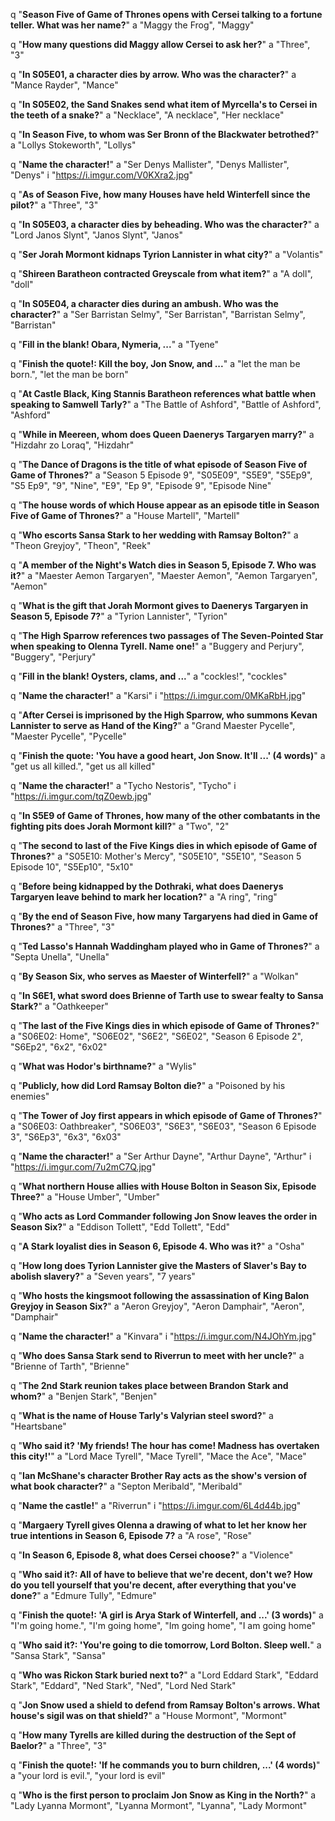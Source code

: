 q "**Season Five of Game of Thrones opens with Cersei talking to a fortune teller. What was her name?**"
a "Maggy the Frog", "Maggy"

q "**How many questions did Maggy allow Cersei to ask her?**"
a "Three", "3"

q "**In S05E01, a character dies by arrow. Who was the character?**"
a "Mance Rayder", "Mance"

q "**In S05E02, the Sand Snakes send what item of Myrcella's to Cersei in the teeth of a snake?**"
a "Necklace", "A necklace", "Her necklace"

q "**In Season Five, to whom was Ser Bronn of the Blackwater betrothed?**"
a "Lollys Stokeworth", "Lollys"

q "**Name the character!**"
a "Ser Denys Mallister", "Denys Mallister", "Denys"
i "https://i.imgur.com/V0KXra2.jpg"

q "**As of Season Five, how many Houses have held Winterfell since the pilot?**"
a "Three", "3"

q "**In S05E03, a character dies by beheading. Who was the character?**"
a "Lord Janos Slynt", "Janos Slynt", "Janos"

q "**Ser Jorah Mormont kidnaps Tyrion Lannister in what city?**"
a "Volantis"

q "**Shireen Baratheon contracted Greyscale from what item?**"
a "A doll", "doll"

q "**In S05E04, a character dies during an ambush. Who was the character?**"
a "Ser Barristan Selmy", "Ser Barristan", "Barristan Selmy", "Barristan"

q "**Fill in the blank! Obara, Nymeria, ...**"
a "Tyene"

q "**Finish the quote!: Kill the boy, Jon Snow, and ...**"
a "let the man be born.", "let the man be born"

q "**At Castle Black, King Stannis Baratheon references what battle when speaking to Samwell Tarly?**"
a "The Battle of Ashford", "Battle of Ashford", "Ashford"

q "**While in Meereen, whom does Queen Daenerys Targaryen marry?**"
a "Hizdahr zo Loraq", "Hizdahr"

q "**The Dance of Dragons is the title of what episode of Season Five of Game of Thrones?**"
a "Season 5 Episode 9", "S05E09", "S5E9", "S5Ep9", "S5 Ep9", "9", "Nine", "E9", "Ep 9", "Episode 9", "Episode Nine"

q "**The house words of which House appear as an episode title in Season Five of Game of Thrones?**"
a "House Martell", "Martell"

q "**Who escorts Sansa Stark to her wedding with Ramsay Bolton?**"
a "Theon Greyjoy", "Theon", "Reek"

q "**A member of the Night's Watch dies in Season 5, Episode 7. Who was it?**"
a "Maester Aemon Targaryen", "Maester Aemon", "Aemon Targaryen", "Aemon"

q "**What is the gift that Jorah Mormont gives to Daenerys Targaryen in Season 5, Episode 7?**"
a "Tyrion Lannister", "Tyrion"

q "**The High Sparrow references two passages of The Seven-Pointed Star when speaking to Olenna Tyrell. Name one!**"
a "Buggery and Perjury", "Buggery", "Perjury"

q "**Fill in the blank! Oysters, clams, and ...**"
a "cockles!", "cockles"

q "**Name the character!**"
a "Karsi"
i "https://i.imgur.com/0MKaRbH.jpg"

q "**After Cersei is imprisoned by the High Sparrow, who summons Kevan Lannister to serve as Hand of the King?**"
a "Grand Maester Pycelle", "Maester Pycelle", "Pycelle"

q "**Finish the quote: 'You have a good heart, Jon Snow. It'll ...' (4 words)**"
a "get us all killed.", "get us all killed"

q "**Name the character!**"
a "Tycho Nestoris", "Tycho"
i "https://i.imgur.com/tqZ0ewb.jpg"

q "**In S5E9 of Game of Thrones, how many of the other combatants in the fighting pits does Jorah Mormont kill?**"
a "Two", "2"

q "**The second to last of the Five Kings dies in which episode of Game of Thrones?**"
a "S05E10: Mother's Mercy", "S05E10", "S5E10", "Season 5 Episode 10", "S5Ep10", "5x10"

q "**Before being kidnapped by the Dothraki, what does Daenerys Targaryen leave behind to mark her location?**"
a "A ring", "ring"

q "**By the end of Season Five, how many Targaryens had died in Game of Thrones?**"
a "Three", "3"

q "**Ted Lasso's Hannah Waddingham played who in Game of Thrones?**"
a "Septa Unella", "Unella"

q "**By Season Six, who serves as Maester of Winterfell?**"
a "Wolkan"

q "**In S6E1, what sword does Brienne of Tarth use to swear fealty to Sansa Stark?**"
a "Oathkeeper"

q "**The last of the Five Kings dies in which episode of Game of Thrones?**"
a "S06E02: Home", "S06E02", "S6E2", "S6E02", "Season 6 Episode 2", "S6Ep2", "6x2", "6x02"

q "**What was Hodor's birthname?**"
a "Wylis"

q "**Publicly, how did Lord Ramsay Bolton die?**"
a "Poisoned by his enemies"

q "**The Tower of Joy first appears in which episode of Game of Thrones?**"
a "S06E03: Oathbreaker", "S06E03", "S6E3", "S6E03", "Season 6 Episode 3", "S6Ep3", "6x3", "6x03"

q "**Name the character!**"
a "Ser Arthur Dayne", "Arthur Dayne", "Arthur"
i "https://i.imgur.com/7u2mC7Q.jpg"

q "**What northern House allies with House Bolton in Season Six, Episode Three?**"
a "House Umber", "Umber"

q "**Who acts as Lord Commander following Jon Snow leaves the order in Season Six?**"
a "Eddison Tollett", "Edd Tollett", "Edd"

q "**A Stark loyalist dies in Season 6, Episode 4. Who was it?**"
a "Osha"

q "**How long does Tyrion Lannister give the Masters of Slaver's Bay to abolish slavery?**"
a "Seven years", "7 years"

q "**Who hosts the kingsmoot following the assassination of King Balon Greyjoy in Season Six?**"
a "Aeron Greyjoy", "Aeron Damphair", "Aeron", "Damphair"

q "**Name the character!**"
a "Kinvara"
i "https://i.imgur.com/N4JOhYm.jpg"

q "**Who does Sansa Stark send to Riverrun to meet with her uncle?**"
a "Brienne of Tarth", "Brienne"

q "**The 2nd Stark reunion takes place between Brandon Stark and whom?**"
a "Benjen Stark", "Benjen"

q "**What is the name of House Tarly's Valyrian steel sword?**"
a "Heartsbane"

q "**Who said it? 'My friends! The hour has come! Madness has overtaken this city!'**"
a "Lord Mace Tyrell", "Mace Tyrell", "Mace the Ace", "Mace"

q "**Ian McShane's character Brother Ray acts as the show's version of what book character?**"
a "Septon Meribald", "Meribald"

q "**Name the castle!**"
a "Riverrun"
i "https://i.imgur.com/6L4d44b.jpg"

q "**Margaery Tyrell gives Olenna a drawing of what to let her know her true intentions in Season 6, Episode 7?**
a "A rose", "Rose"

q "**In Season 6, Episode 8, what does Cersei choose?**"
a "Violence"

q "**Who said it?: All of have to believe that we're decent, don't we? How do you tell yourself that you're decent, after everything that you've done?**"
a "Edmure Tully", "Edmure"

q "**Finish the quote!: 'A girl is Arya Stark of Winterfell, and ...' (3 words)**"
a "I'm going home.", "I'm going home", "Im going home", "I am going home"

q "**Who said it?: 'You're going to die tomorrow, Lord Bolton. Sleep well.**"
a "Sansa Stark", "Sansa"

q "**Who was Rickon Stark buried next to?**"
a "Lord Eddard Stark", "Eddard Stark", "Eddard", "Ned Stark", "Ned", "Lord Ned Stark"

q "**Jon Snow used a shield to defend from Ramsay Bolton's arrows. What house's sigil was on that shield?**"
a "House Mormont", "Mormont"

q "**How many Tyrells are killed during the destruction of the Sept of Baelor?**"
a "Three", "3"

q "**Finish the quote!: 'If he commands you to burn children, ...' (4 words)**"
a "your lord is evil.", "your lord is evil"

q "**Who is the first person to proclaim Jon Snow as King in the North?**"
a "Lady Lyanna Mormont", "Lyanna Mormont", "Lyanna", "Lady Mormont"
